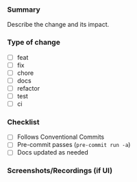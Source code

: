 ### Summary

Describe the change and its impact.

### Type of change
- [ ] feat
- [ ] fix
- [ ] chore
- [ ] docs
- [ ] refactor
- [ ] test
- [ ] ci

### Checklist
- [ ] Follows Conventional Commits
- [ ] Pre-commit passes (`pre-commit run -a`)
- [ ] Docs updated as needed

### Screenshots/Recordings (if UI)



